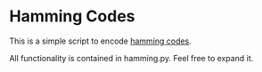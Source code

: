 # Hamming Codes
This is a simple script to encode [hamming codes](https://en.wikipedia.org/wiki/Hamming_code).

All functionality is contained in hamming.py. Feel free to expand it.
